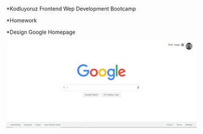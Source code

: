 *Kodluyoruz Frontend Wep Development Bootcamp

*Homework

*Design Google Homepage

![Google Homepage](assets/1.PNG)